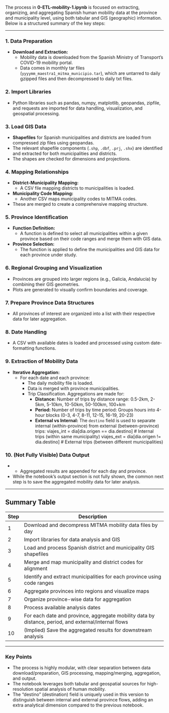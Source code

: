 The process in **0-ETL-mobility-1.ipynb** is focused on extracting, organizing, and aggregating Spanish human mobility data at the province and municipality level, using both tabular and GIS (geographic) information. Below is a structured summary of the key steps:

---

### 1. **Data Preparation**

- **Download and Extraction:**  
  - Mobility data is downloaded from the Spanish Ministry of Transport’s COVID-19 mobility portal.
  - Data comes in monthly tar files (`yyyymm_maestra1_mitma_municipio.tar`), which are untarred to daily gzipped files and then decompressed to daily txt files.

### 2. **Import Libraries**

- Python libraries such as pandas, numpy, matplotlib, geopandas, zipfile, and requests are imported for data handling, visualization, and geospatial processing.

### 3. **Load GIS Data**

- **Shapefiles** for Spanish municipalities and districts are loaded from compressed zip files using geopandas.
- The relevant shapefile components (`.shp`, `.dbf`, `.prj`, `.shx`) are identified and extracted for both municipalities and districts.
- The shapes are checked for dimensions and projections.

### 4. **Mapping Relationships**

- **District-Municipality Mapping:**  
  - A CSV file mapping districts to municipalities is loaded.
- **Municipality Code Mapping:**  
  - Another CSV maps municipality codes to MITMA codes.
- These are merged to create a comprehensive mapping structure.

### 5. **Province Identification**

- **Function Definition:**  
  - A function is defined to select all municipalities within a given province based on their code ranges and merge them with GIS data.
- **Province Selection:**  
  - The function is applied to define the municipalities and GIS data for each province under study.

### 6. **Regional Grouping and Visualization**

- Provinces are grouped into larger regions (e.g., Galicia, Andalucía) by combining their GIS geometries.
- Plots are generated to visually confirm boundaries and coverage.

### 7. **Prepare Province Data Structures**

- All provinces of interest are organized into a list with their respective data for later aggregation.

### 8. **Date Handling**

- A CSV with available dates is loaded and processed using custom date-formatting functions.

### 9. **Extraction of Mobility Data**

- **Iterative Aggregation:**  
  - For each date and each province:
    - The daily mobility file is loaded.
    - Data is merged with province municipalities.
    - Trip Classification. Aggregations are made for:
      - **Distance:** Number of trips by distance range: 0.5-2km, 2-5km, 5-10km, 10-50km, 50-100km, 100+km
      - **Period:** Number of trips by time period: Groups hours into 4-hour blocks (0-3, 4-7, 8-11, 12-15, 16-19, 20-23)
      - **External vs Internal:** The `destino` field is used to separate internal (within-province) from external (between-province) trips:
         viajes_int = dia[dia.origen == dia.destino]  # Internal trips (within same municipality)
         viajes_ext = dia[dia.origen != dia.destino]  # External trips (between different municipalities)

### 10. **(Not Fully Visible) Data Output**

- - Aggregated results are appended for each day and province.
- While the notebook’s output section is not fully shown, the common next step is to save the aggregated mobility data for later analysis.

---

## **Summary Table**

| Step | Description |
|------|-------------|
| 1    | Download and decompress MITMA mobility data files by day |
| 2    | Import libraries for data analysis and GIS |
| 3    | Load and process Spanish district and municipality GIS shapefiles |
| 4    | Merge and map municipality and district codes for alignment |
| 5    | Identify and extract municipalities for each province using code ranges |
| 6    | Aggregate provinces into regions and visualize maps |
| 7    | Organize province-wise data for aggregation |
| 8    | Process available analysis dates |
| 9    | For each date and province, aggregate mobility data by distance, period, and external/internal flows |
| 10   | (Implied) Save the aggregated results for downstream analysis |

---

### **Key Points**

- The process is highly modular, with clear separation between data download/preparation, GIS processing, mapping/merging, aggregation, and output.
- The notebook leverages both tabular and geospatial sources for high-resolution spatial analysis of human mobility.
- The “destino” (destination) field is uniquely used in this version to distinguish between internal and external province flows, adding an extra analytical dimension compared to the previous notebook.
